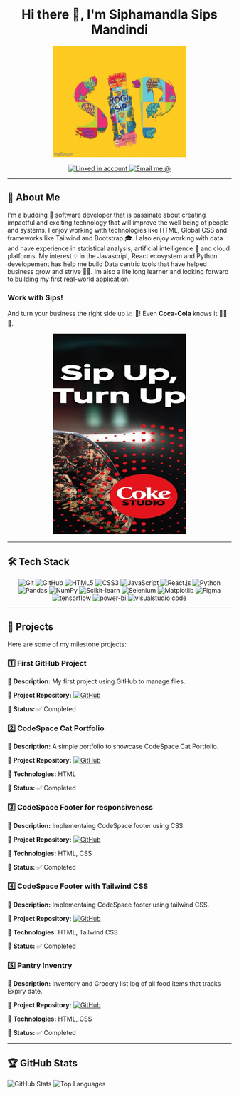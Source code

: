 <h1 align="center">  Hi there 👋, I'm Siphamandla Sips Mandindi </h1>

<p align="center">
<img src="9x0svr.gif" alt="Sips gif" width="300" height="250" >
</p>

<p align="center">
  <a href="https://www.linkedin.com/public-profile/settings?lipi=urn%3Ali%3Apage%3Ad_flagship3_profile_self_edit_contact-info%3BHp57N9bYRPCGgJg9KOUSjg%3D%3D">
    <img src="https://img.shields.io/badge/-LinkedIn-blue?style=flat&logo=linkedin&logoColor=white" alt="Linked in account" width="80" height="40">
  </a>
  <a href="mailto:ndiramandindi@gmail.com">
    <img src="https://img.shields.io/badge/Gmail-D14836?logo=gmail&logoColor=white" alt="Email me @" width="80" height="40">
  </a>
</p>

---

## 🎯 About Me

I'm a budding 🌱 software developer that is passinate about creating impactful and exciting technology that will improve the well being of people and systems. I enjoy working with technologies like HTML, Global CSS and frameworks like Tailwind and Bootstrap 🎓. I also enjoy working with data and have experience in statistical analysis, artificial intelligence 🤖 and cloud platforms. My interest 💡 in the Javascript, React ecosystem and Python developement has help me build Data centric tools that have helped business grow and strive 🚀🔥. Im also a life long learner and looking forward to building my first real-world application. 

### Work with Sips! 
And turn your business the right side up 📈 🚀! Even **Coca-Cola** knows it 🤣😄😅.

<p align="center">
<img src="Sip_Up_Turn_Up.jpg" alt="Sip up, Turn Up with Coca-Cola" width="300" height="450" >
</p>

---

## 🛠️ Tech Stack

<p align="center"> 
<img src="https://img.shields.io/badge/-Git-F05032?style=flat&logo=git&logoColor=white" alt="Git" width="50px"> <img src="https://img.shields.io/badge/-GitHub-181717?style=flat-circle&logo=github" alt="GitHub" width="70px"> <img src="https://img.shields.io/badge/-HTML5-black?style=flat-circle&logo=html5&logoColor=white" alt="HTML5" width="65px"> <img src="https://img.shields.io/badge/-CSS3-black?style=flat-circle&logo=css3" alt="CSS3" width="60px"> <img src="https://img.shields.io/badge/-JavaScript-black?style=flat-circle&logo=javascript" alt="JavaScript" width="80px"> <img src="https://img.shields.io/badge/-React-black?style=flat-circle&logo=react" alt="React.js" width="60px"> <img src="https://img.shields.io/badge/Python-3776AB?logo=python&logoColor=fff" alt="Python" width="65px"> <img src="https://img.shields.io/badge/Pandas-150458?logo=pandas&logoColor=fff" alt="Pandas" width="65px"> <img src="https://img.shields.io/badge/NumPy-4DABCF?logo=numpy&logoColor=fff" alt="NumPy" width="65px"> <img src="https://img.shields.io/badge/-scikit--learn-%23F7931E?logo=scikit-learn&logoColor=white" alt="Scikit-learn" width="80px"> <img src="https://img.shields.io/badge/Selenium-43B02A?logo=selenium&logoColor=fff" alt="Selenium" width="70px"> <img src="https://custom-icon-badges.demolab.com/badge/Matplotlib-71D291?logo=matplotlib&logoColor=fff" alt="Matplotlib" width="80px"> <img src="https://img.shields.io/badge/Figma-F24E1E?logo=figma&logoColor=white" alt="Figma" width="60px"> <img src="https://img.shields.io/badge/TensorFlow-ff8f00?logo=tensorflow&logoColor=white" alt="tensorflow" width="80px"> <img src="https://custom-icon-badges.demolab.com/badge/Power%20BI-F1C912?logo=power-bi&logoColor=fff" alt="power-bi" width="80px"> <img src="https://custom-icon-badges.demolab.com/badge/Visual%20Studio%20Code-0078d7.svg?logo=vsc&logoColor=white" alt="visualstudio code" width="130px">
</p>

---

## 📌 Projects

Here are some of my milestone projects:

### **1️⃣ First GitHub Project**

🔹 **Description:** My first project using GitHub to manage files. 

🔹 **Project Repository:** [![GitHub](https://img.shields.io/badge/-GitHub-181717?style=flat&logo=github&logoColor=white)](https://github.com/sip-23/SIPMAN25499_FTO2505_GroupB_ChemoniqueHenning_SDF01.git)

🔹 **Status:** ✅ Completed

### **2️⃣ CodeSpace Cat Portfolio**

🔹 **Description:** A simple portfolio to showcase CodeSpace Cat Portfolio.  

🔹 **Project Repository:** [![GitHub](https://img.shields.io/badge/-GitHub-181717?style=flat&logo=github&logoColor=white)](https://github.com/sip-23/SIPMAN25499_FTO2505_GroupB_SipMandindi_SDF02.git)

🔹 **Technologies:** HTML

🔹 **Status:** ✅ Completed

### **3️⃣ CodeSpace Footer for responsiveness**

🔹 **Description:** Implementaing CodeSpace footer using CSS.  

🔹 **Project Repository:** [![GitHub](https://img.shields.io/badge/-GitHub-181717?style=flat&logo=github&logoColor=white)](https://github.com/sip-23/SIPMAN25499_FTO2505_GroupB_SipMandindi_SDF03.git)  

🔹 **Technologies:** HTML, CSS

🔹 **Status:** ✅ Completed

### **4️⃣ CodeSpace Footer with Tailwind CSS**

🔹 **Description:** Implementaing CodeSpace footer using tailwind CSS.  

🔹 **Project Repository:** [![GitHub](https://img.shields.io/badge/-GitHub-181717?style=flat&logo=github&logoColor=white)](https://github.com/sip-23/SIPMAN25499_FTO2505_GroupB_SipMandindi_SDF04.git) 

🔹 **Technologies:** HTML, Tailwind CSS

🔹 **Status:** ✅ Completed

### **5️⃣ Pantry Inventry**

🔹 **Description:** Inventory and Grocery list log of all food items that tracks Expiry date.  

🔹 **Project Repository:** [![GitHub](https://img.shields.io/badge/-GitHub-181717?style=flat&logo=github&logoColor=white)](https://github.com/sip-23/Pantry-Inventory.git) 

🔹 **Technologies:** HTML, CSS

🔹 **Status:** ✅ Completed

---

## 🏆 GitHub Stats

![GitHub Stats](https://github-readme-stats.vercel.app/api?username=sip-23&show_icons=true&theme=radical)
![Top Languages](https://github-readme-stats.vercel.app/api/top-langs/?username=sip-23&show_icons=true&theme=radical)

<!--
**sip-23/sip-23** is a ✨ _special_ ✨ repository because its `README.md` (this file) appears on your GitHub profile.

Here are some ideas to get you started:

- 🔭 I’m currently working on ...
- 🌱 I’m currently learning ...
- 👯 I’m looking to collaborate on ...
- 🤔 I’m looking for help with ...
- 💬 Ask me about ...
- 📫 How to reach me: ...
- 😄 Pronouns: ...
- ⚡ Fun fact: ...
-->
